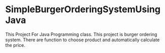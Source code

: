 # SimpleBurgerOrderingSystemUsingJava
This Project For Java Programming class. This project is burger ordering system. There are function to choose product and automatically calculate the price. 
